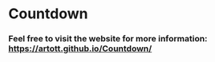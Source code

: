 # Countdown 

### Feel free to visit the website for more information: https://artott.github.io/Countdown/


